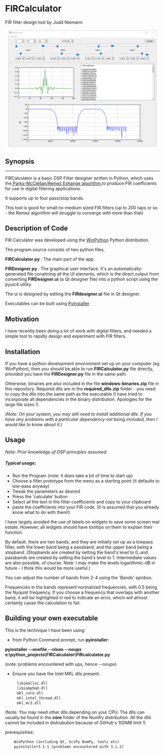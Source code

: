 # FIRCalculator

FIR filter design tool by Judd Niemann

![Screenshot](https://github.com/jniemann66/FIRCalculator/blob/master/pictures/screenshot1.jpg)

## Synopsis
********
FIRCalculator is a basic DSP Filter designer written in Python, which uses the[ Parks-McClellan/Remez Exhange algorithm ](https://en.wikipedia.org/wiki/Parks%E2%80%93McClellan_filter_design_algorithm)to produce FIR coefficients for use in digital filtering applications.

It supports up to four pass/stop bands.

This tool is good for small-to-medium sized FIR filters (up to 200 taps or so - the Remez algorithm will struggle to converge with more than that)

## Description of Code

FIR Calculator was developed using the [WinPython](https://winpython.github.io/ "WinPython") Python distribution. 

The program source consists of two python files,

**FIRCalculator.py** : The main part of the app

**FIRDesigner.py** : The graphical user interface. It's an automatically-generated file conatining all the UI elements, which is the direct output from converting **FIRDesigner.ui** (a Qt designer file) into a python script using the pyuic4 utility

The ui is designed by editing the **FIRdesigner.ui** file in Qt designer.

Executables can be built using [PyInstaller](http://www.pyinstaller.org/ "PyInstaller")

## Motivation

I have recently been doing a lot of work with digital filters, and needed a simple tool to rapidly design and experiment with FIR filters. 

## Installation

If you have a python development environment set up on your computer (eg WinPython), then you should be able to run **FIRCalculator.py** file directly, provided you have the **FIRDesigner.py** file in the same path.

Otherwise, binaries are also included in the file **windows-binaries.zip** file in this repository. Required dlls are in the **required_dlls.zip** folder - you need to copy the dlls into the same path as the executable (I have tried to incorporate all dependencies in the binary distribution. Apologies for the large file sizes !).

(*Note: On your system, you may still need to install additional dlls. If you have any problems with a particular dependency not being included, then I would like to know about it.)* 

## Usage

*Note: Prior knowledge of DSP principles assumed.*

##### Typical usage: #####
- Run the Program (note: it does take a bit of time to start up)
- Choose a filter prototype from the menu as a starting point (it defaults to low-pass anyway) 
- Tweak the parameters as desired
- Press the 'calculate' button 
- Select all the text in the filter coefficients and copy to your clipboard 
- paste the coefficients into your FIR code. (It is assumed that you already know what to do with them!)

I have largely avoided the use of labels on widgets to save some screen real estate. However, all widgets should have tooltips on them to explain their function.

By default, there are two bands, and they are initially set up as a lowpass filter, with the lower band being a passband, and the upper band being a stopband. (Stopbands are created by setting the band's level to 0, and passbands are created by setting the band's level to 1. Intermediate values are also possible, of course. Note: I may make the levels logarithmic-dB in future - I think this would be more useful.)

You can adjust the number of bands from 2-4 using the 'Bands' spinbox. 

Frequencies in the bands represent normalized frequencies, with 0.5 being the Nyquist frequency. If you choose a frequency that overlaps with another band, it will be highlighted in red to indicate an error, which will almost certainly cause the calculation to fail. 

## Building your own executable

This is the technique I have been using:



- from Python Command prompt, run **pyinstaller**:

**pyinstaller --onefile --clean --noupx e:\python_projects\FIRCalculator\FIRcalculator.py**

(note: problems encountered with upx, hence --noupx)

- Ensure you have the Intel MKL dlls present:
	
		libimalloc.dll
		libiomp5md.dll
		mkl_core.dll
		mkl_intel_thread.dll
		mkl_mc3.dll

(Note: You may need other dlls depending on your CPU. The dlls can usually be found in the **core** folder of the NumPy distribution. All the dlls cannot be included in distrubution because of GitHub's 100MB limit !) 

prerequisities:

		WinPython (including Qt, SciPy NumPy, tools etc)
		pyinstaller3.1.1 (problems encountered with 3.1.2)
